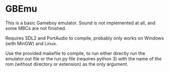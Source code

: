# GBEmu
This is a basic Gameboy emulator. Sound is not implemented at all, and some MBCs are not finished.

Requires SDL2 and PortAudio to compile, probably only works on Windows (with MinGW) and Linux.

Use the provided makefile to compile, to run either directly run the emulator.out file or the run.py file (requires python 3) with the name of the rom (without directory or extension) as the only argument.
